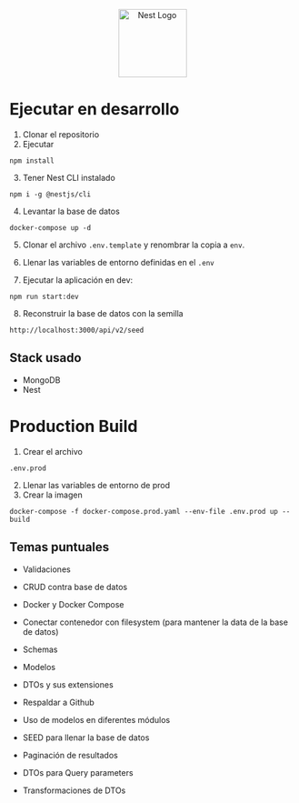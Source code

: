 <p align="center">
  <a href="http://nestjs.com/" target="blank"><img src="https://nestjs.com/img/logo-small.svg" width="120" alt="Nest Logo" /></a>
</p>

# Ejecutar en desarrollo

1. Clonar el repositorio
2. Ejecutar
```
npm install
```

3. Tener Nest CLI instalado
```
npm i -g @nestjs/cli
```

4. Levantar la base de datos
```
docker-compose up -d
```


5. Clonar el archivo ```.env.template``` y renombrar la copia a ```env```.

6. Llenar las variables de entorno definidas en el ```.env```

7. Ejecutar la aplicación en dev:
```
npm run start:dev
```

8. Reconstruir la base de datos con la semilla
```
http://localhost:3000/api/v2/seed
```

## Stack usado
* MongoDB
* Nest

# Production Build
1. Crear el archivo
```
.env.prod
```
2. Llenar las variables de entorno de prod
3. Crear la imagen
```
docker-compose -f docker-compose.prod.yaml --env-file .env.prod up --build
```

## Temas puntuales

* Validaciones

* CRUD contra base de datos

* Docker y Docker Compose

* Conectar contenedor con filesystem (para mantener la data de la base de datos)

* Schemas

* Modelos

* DTOs y sus extensiones

* Respaldar a Github

* Uso de modelos en diferentes módulos

* SEED para llenar la base de datos

* Paginación de resultados

* DTOs para Query parameters

* Transformaciones de DTOs